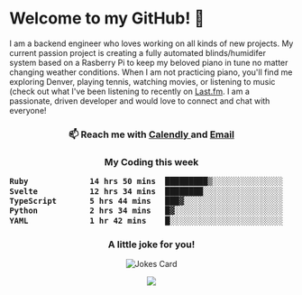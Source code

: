 <h1> Welcome to my GitHub! 👋 </h1>


  I am a backend engineer who loves working on all kinds of new projects. My current passion project is creating a fully automated blinds/humidifer system based on a Rasberry Pi to keep my beloved piano in tune no matter changing weather conditions. When I am not practicing piano, you'll find me exploring Denver, playing tennis, watching movies, or listening to music (check out what I've been listening to recently on [Last.fm](https://www.last.fm/user/mballa000). I am a passionate, driven developer and would love to connect and chat with everyone!

<h3 align = "center"> 📫 Reach me with <a href = "https://calendly.com/msbrandt00/30min"> Calendly </a> and <a href="mailto:msbrandt00@gmail.com">Email</a> 
 </h3>


 
<div align = "center"
[![Anurag's GitHub stats](https://github-readme-stats.vercel.app/api?username=mbrandt00)](https://github.com/anuraghazra/github-readme-stats)
          </div>
<h3 align="center">
  My Coding this week
<!--START_SECTION:waka-->

```txt
Ruby             14 hrs 50 mins  █████████▒░░░░░░░░░░░░░░░   37.75 %
Svelte           12 hrs 34 mins  ████████░░░░░░░░░░░░░░░░░   31.99 %
TypeScript       5 hrs 44 mins   ███▓░░░░░░░░░░░░░░░░░░░░░   14.59 %
Python           2 hrs 34 mins   █▓░░░░░░░░░░░░░░░░░░░░░░░   06.56 %
YAML             1 hr 42 mins    █░░░░░░░░░░░░░░░░░░░░░░░░   04.35 %
```

<!--END_SECTION:waka-->

### A little joke for you!

![Jokes Card](https://readme-jokes.vercel.app/api?hideBorder)

<a href="https://www.linkedin.com/in/mbrandt00/"><img src="https://img.shields.io/badge/linkedin-%230077B5.svg?&style=for-the-badge&logo=linkedin&logoColor=white" /></a>
